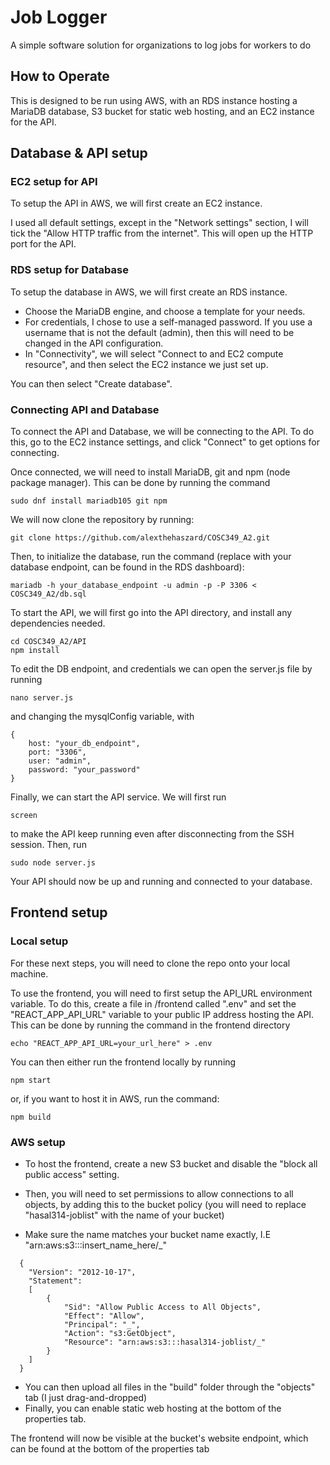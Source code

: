 # Job Logger

A simple software solution for organizations to log jobs for workers to do

## How to Operate

This is designed to be run using AWS, with an RDS instance hosting a MariaDB database, S3 bucket for static web hosting, and an EC2 instance for the API.

## Database & API setup

### EC2 setup for API

To setup the API in AWS, we will first create an EC2 instance.

I used all default settings, except in the "Network settings" section, I will tick the "Allow HTTP traffic from the internet". This will open up the HTTP port for the API.

### RDS setup for Database

To setup the database in AWS, we will first create an RDS instance.

- Choose the MariaDB engine, and choose a template for your needs.
- For credentials, I chose to use a self-managed password. If you use a username that is not the default (admin), then this will need to be changed in the API configuration.
- In "Connectivity", we will select "Connect to and EC2 compute resource", and then select the EC2 instance we just set up.

You can then select "Create database".

### Connecting API and Database

To connect the API and Database, we will be connecting to the API. To do this, go to the EC2 instance settings, and click "Connect" to get options for connecting.

Once connected, we will need to install MariaDB, git and npm (node package manager). This can be done by running the command

    sudo dnf install mariadb105 git npm

We will now clone the repository by running:

    git clone https://github.com/alexthehaszard/COSC349_A2.git

Then, to initialize the database, run the command (replace with your database endpoint, can be found in the RDS dashboard):

    mariadb -h your_database_endpoint -u admin -p -P 3306 < COSC349_A2/db.sql

To start the API, we will first go into the API directory, and install any dependencies needed.

    cd COSC349_A2/API
    npm install

To edit the DB endpoint, and credentials we can open the server.js file by running

    nano server.js

and changing the mysqlConfig variable, with

```
{
    host: "your_db_endpoint",
    port: "3306",
    user: "admin",
    password: "your_password"
}
```

Finally, we can start the API service. We will first run

    screen

to make the API keep running even after disconnecting from the SSH session. Then, run

    sudo node server.js

Your API should now be up and running and connected to your database.

## Frontend setup

### Local setup

For these next steps, you will need to clone the repo onto your local machine.

To use the frontend, you will need to first setup the API_URL environment variable.
To do this, create a file in /frontend called ".env" and set the "REACT_APP_API_URL" variable to your public IP address hosting the API.
This can be done by running the command in the frontend directory

    echo "REACT_APP_API_URL=your_url_here" > .env

You can then either run the frontend locally by running

    npm start

or, if you want to host it in AWS, run the command:

    npm build

### AWS setup

- To host the frontend, create a new S3 bucket and disable the "block all public access" setting.
- Then, you will need to set permissions to allow connections to all objects, by adding this to the bucket policy (you will need to replace "hasal314-joblist" with the name of your bucket)

- Make sure the name matches your bucket name exactly, I.E "arn:aws:s3:::insert_name_here/_"
```
  {
    "Version": "2012-10-17",
    "Statement":
    [
        {
            "Sid": "Allow Public Access to All Objects",
            "Effect": "Allow",
            "Principal": "_",
            "Action": "s3:GetObject",
            "Resource": "arn:aws:s3:::hasal314-joblist/_"
        }
    ]
  }
```

- You can then upload all files in the "build" folder through the "objects" tab (I just drag-and-dropped)
- Finally, you can enable static web hosting at the bottom of the properties tab.

The frontend will now be visible at the bucket's website endpoint, which can be found at the bottom of the properties tab
